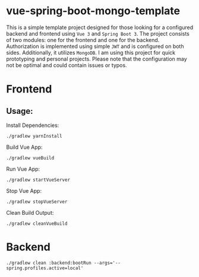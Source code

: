 # vue-spring-boot-mongo-template

This is a simple template project designed for those looking for 
a configured backend and frontend using `Vue 3` and `Spring Boot 3`.
The project consists of two modules: one for the frontend and one for the backend.
Authorization is implemented using simple `JWT` and is configured on both sides.
Additionally, it utilizes `MongoDB`.
I am using this project for quick prototyping and personal projects.
Please note that the configuration may not be optimal and could contain issues or typos.

# Frontend

## Usage:

Install Dependencies:

```
./gradlew yarnInstall
```

Build Vue App:

```
./gradlew vueBuild
```

Run Vue App:

```
./gradlew startVueServer
```

Stop Vue App:

```
./gradlew stopVueServer
```

Clean Build Output:

```
./gradlew cleanVueBuild
```

# Backend

```
./gradlew clean :backend:bootRun --args='--spring.profiles.active=local'

```